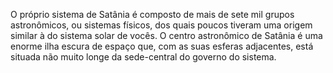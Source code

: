 ﻿O próprio sistema de Satânia é composto de mais de sete mil grupos astronômicos, ou sistemas físicos, dos quais poucos tiveram uma origem similar à do sistema solar de vocês. O centro astronômico de Satânia é uma enorme ilha escura de espaço que, com as suas esferas adjacentes, está situada não muito longe da sede-central do governo do sistema.